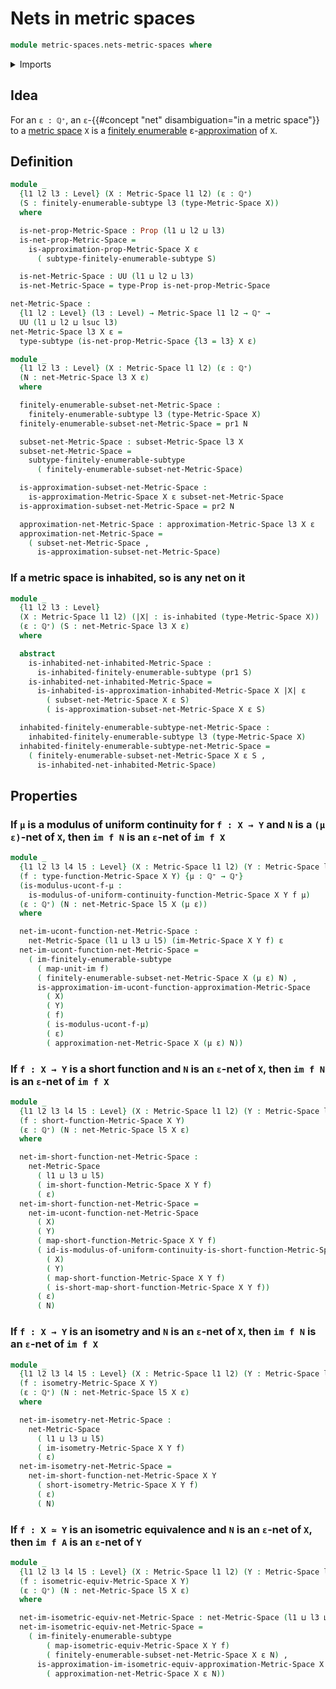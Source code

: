 # Nets in metric spaces

```agda
module metric-spaces.nets-metric-spaces where
```

<details><summary>Imports</summary>

```agda
open import elementary-number-theory.positive-rational-numbers

open import foundation.dependent-pair-types
open import foundation.images
open import foundation.inhabited-types
open import foundation.propositions
open import foundation.subtypes
open import foundation.universe-levels

open import metric-spaces.approximations-metric-spaces
open import metric-spaces.equality-of-metric-spaces
open import metric-spaces.functions-metric-spaces
open import metric-spaces.images-isometries-metric-spaces
open import metric-spaces.images-metric-spaces
open import metric-spaces.images-short-functions-metric-spaces
open import metric-spaces.isometries-metric-spaces
open import metric-spaces.metric-spaces
open import metric-spaces.short-functions-metric-spaces
open import metric-spaces.subspaces-metric-spaces
open import metric-spaces.uniformly-continuous-functions-metric-spaces

open import univalent-combinatorics.finitely-enumerable-subtypes
open import univalent-combinatorics.finitely-enumerable-types
open import univalent-combinatorics.inhabited-finitely-enumerable-subtypes
```

</details>

## Idea

For an `ε : ℚ⁺`, an `ε`-{{#concept "net" disambiguation="in a metric space"}} to
a [metric space](metric-spaces.metric-spaces.md) `X` is a
[finitely enumerable](univalent-combinatorics.finitely-enumerable-subtypes.md)
ε-[approximation](metric-spaces.approximations-metric-spaces.md) of `X`.

## Definition

```agda
module _
  {l1 l2 l3 : Level} (X : Metric-Space l1 l2) (ε : ℚ⁺)
  (S : finitely-enumerable-subtype l3 (type-Metric-Space X))
  where

  is-net-prop-Metric-Space : Prop (l1 ⊔ l2 ⊔ l3)
  is-net-prop-Metric-Space =
    is-approximation-prop-Metric-Space X ε
      ( subtype-finitely-enumerable-subtype S)

  is-net-Metric-Space : UU (l1 ⊔ l2 ⊔ l3)
  is-net-Metric-Space = type-Prop is-net-prop-Metric-Space

net-Metric-Space :
  {l1 l2 : Level} (l3 : Level) → Metric-Space l1 l2 → ℚ⁺ →
  UU (l1 ⊔ l2 ⊔ lsuc l3)
net-Metric-Space l3 X ε =
  type-subtype (is-net-prop-Metric-Space {l3 = l3} X ε)

module _
  {l1 l2 l3 : Level} (X : Metric-Space l1 l2) (ε : ℚ⁺)
  (N : net-Metric-Space l3 X ε)
  where

  finitely-enumerable-subset-net-Metric-Space :
    finitely-enumerable-subtype l3 (type-Metric-Space X)
  finitely-enumerable-subset-net-Metric-Space = pr1 N

  subset-net-Metric-Space : subset-Metric-Space l3 X
  subset-net-Metric-Space =
    subtype-finitely-enumerable-subtype
      ( finitely-enumerable-subset-net-Metric-Space)

  is-approximation-subset-net-Metric-Space :
    is-approximation-Metric-Space X ε subset-net-Metric-Space
  is-approximation-subset-net-Metric-Space = pr2 N

  approximation-net-Metric-Space : approximation-Metric-Space l3 X ε
  approximation-net-Metric-Space =
    ( subset-net-Metric-Space ,
      is-approximation-subset-net-Metric-Space)
```

### If a metric space is inhabited, so is any net on it

```agda
module _
  {l1 l2 l3 : Level}
  (X : Metric-Space l1 l2) (|X| : is-inhabited (type-Metric-Space X))
  (ε : ℚ⁺) (S : net-Metric-Space l3 X ε)
  where

  abstract
    is-inhabited-net-inhabited-Metric-Space :
      is-inhabited-finitely-enumerable-subtype (pr1 S)
    is-inhabited-net-inhabited-Metric-Space =
      is-inhabited-is-approximation-inhabited-Metric-Space X |X| ε
        ( subset-net-Metric-Space X ε S)
        ( is-approximation-subset-net-Metric-Space X ε S)

  inhabited-finitely-enumerable-subtype-net-Metric-Space :
    inhabited-finitely-enumerable-subtype l3 (type-Metric-Space X)
  inhabited-finitely-enumerable-subtype-net-Metric-Space =
    ( finitely-enumerable-subset-net-Metric-Space X ε S ,
      is-inhabited-net-inhabited-Metric-Space)
```

## Properties

### If `μ` is a modulus of uniform continuity for `f : X → Y` and `N` is a `(μ ε)`-net of `X`, then `im f N` is an `ε`-net of `im f X`

```agda
module _
  {l1 l2 l3 l4 l5 : Level} (X : Metric-Space l1 l2) (Y : Metric-Space l3 l4)
  (f : type-function-Metric-Space X Y) {μ : ℚ⁺ → ℚ⁺}
  (is-modulus-ucont-f-μ :
    is-modulus-of-uniform-continuity-function-Metric-Space X Y f μ)
  (ε : ℚ⁺) (N : net-Metric-Space l5 X (μ ε))
  where

  net-im-ucont-function-net-Metric-Space :
    net-Metric-Space (l1 ⊔ l3 ⊔ l5) (im-Metric-Space X Y f) ε
  net-im-ucont-function-net-Metric-Space =
    ( im-finitely-enumerable-subtype
      ( map-unit-im f)
      ( finitely-enumerable-subset-net-Metric-Space X (μ ε) N) ,
      is-approximation-im-ucont-function-approximation-Metric-Space
        ( X)
        ( Y)
        ( f)
        ( is-modulus-ucont-f-μ)
        ( ε)
        ( approximation-net-Metric-Space X (μ ε) N))
```

### If `f : X → Y` is a short function and `N` is an `ε`-net of `X`, then `im f N` is an `ε`-net of `im f X`

```agda
module _
  {l1 l2 l3 l4 l5 : Level} (X : Metric-Space l1 l2) (Y : Metric-Space l3 l4)
  (f : short-function-Metric-Space X Y)
  (ε : ℚ⁺) (N : net-Metric-Space l5 X ε)
  where

  net-im-short-function-net-Metric-Space :
    net-Metric-Space
      ( l1 ⊔ l3 ⊔ l5)
      ( im-short-function-Metric-Space X Y f)
      ( ε)
  net-im-short-function-net-Metric-Space =
    net-im-ucont-function-net-Metric-Space
      ( X)
      ( Y)
      ( map-short-function-Metric-Space X Y f)
      ( id-is-modulus-of-uniform-continuity-is-short-function-Metric-Space
        ( X)
        ( Y)
        ( map-short-function-Metric-Space X Y f)
        ( is-short-map-short-function-Metric-Space X Y f))
      ( ε)
      ( N)
```

### If `f : X → Y` is an isometry and `N` is an `ε`-net of `X`, then `im f N` is an `ε`-net of `im f X`

```agda
module _
  {l1 l2 l3 l4 l5 : Level} (X : Metric-Space l1 l2) (Y : Metric-Space l3 l4)
  (f : isometry-Metric-Space X Y)
  (ε : ℚ⁺) (N : net-Metric-Space l5 X ε)
  where

  net-im-isometry-net-Metric-Space :
    net-Metric-Space
      ( l1 ⊔ l3 ⊔ l5)
      ( im-isometry-Metric-Space X Y f)
      ( ε)
  net-im-isometry-net-Metric-Space =
    net-im-short-function-net-Metric-Space X Y
      ( short-isometry-Metric-Space X Y f)
      ( ε)
      ( N)
```

### If `f : X ≃ Y` is an isometric equivalence and `N` is an `ε`-net of `X`, then `im f A` is an `ε`-net of `Y`

```agda
module _
  {l1 l2 l3 l4 l5 : Level} (X : Metric-Space l1 l2) (Y : Metric-Space l3 l4)
  (f : isometric-equiv-Metric-Space X Y)
  (ε : ℚ⁺) (N : net-Metric-Space l5 X ε)
  where

  net-im-isometric-equiv-net-Metric-Space : net-Metric-Space (l1 ⊔ l3 ⊔ l5) Y ε
  net-im-isometric-equiv-net-Metric-Space =
    ( im-finitely-enumerable-subtype
        ( map-isometric-equiv-Metric-Space X Y f)
        ( finitely-enumerable-subset-net-Metric-Space X ε N) ,
      is-approximation-im-isometric-equiv-approximation-Metric-Space X Y f ε
        ( approximation-net-Metric-Space X ε N))
```
